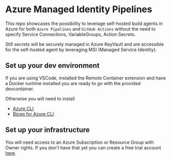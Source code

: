 # Azure Managed Identity Pipelines

This repo showcases the possibility to leverage self-hosted build agents in Azure for both `Azure Pipelines` and `GitHub Actions`
without the need to specify Service Connections, VariableGroups, Action Secrets.

Still secrets will be securely managed in Azure KeyVault and are accessible for the self-hosted agent by leveraging MSI (Managed Service Identity).

## Set up your dev environment

If you are using VSCode, installed the Remote Container extension and have a Docker runtime installed you are ready to go with the provided devcontainer.

Otherwise you will need to install

- [Azure CLI](https://docs.microsoft.com/en-us/cli/azure/install-azure-cli)
- [Bicep for Azure CLI](https://docs.microsoft.com/en-us/azure/azure-resource-manager/bicep/install)

## Set up your infrastructure

You will need access to an Azure Subscription or Resource Group with Owner rights.
If you don't have that yet you can create a free trial account [here](https://azure.microsoft.com/en-us/free/).



